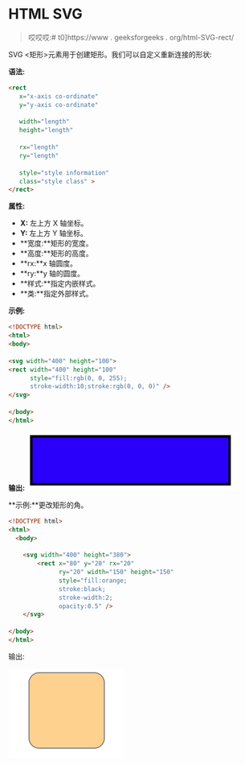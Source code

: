 # HTML SVG

> 哎哎哎:# t0]https://www . geeksforgeeks . org/html-SVG-rect/

SVG <矩形>元素用于创建矩形。我们可以自定义重新连接的形状:

**语法:**

```html
<rect
   x="x-axis co-ordinate"
   y="y-axis co-ordinate"

   width="length"
   height="length"

   rx="length"
   ry="length"

   style="style information"
   class="style class" >
</rect>
```

**属性:**

*   **X:** 左上方 X 轴坐标。
*   **Y:** 左上方 Y 轴坐标。
*   **宽度:**矩形的宽度。
*   **高度:**矩形的高度。
*   **rx:**x 轴圆度。
*   **ry:**y 轴的圆度。
*   **样式:**指定内嵌样式。
*   **类:**指定外部样式。

**示例:**

```html
<!DOCTYPE html> 
<html> 
<body> 

<svg width="400" height="100"> 
<rect width="400" height="100"
      style="fill:rgb(0, 0, 255);
      stroke-width:10;stroke:rgb(0, 0, 0)" /> 
</svg> 

</body> 
</html>
```

**输出:**
[![](img/5c3c293fec504a411fbb4f04596b5998.png)](https://media.geeksforgeeks.org/wp-content/uploads/Screen-Shot-2017-11-16-at-8.41.45-PM.png)

**示例:**更改矩形的角。

```html
<!DOCTYPE html> 
<html> 
  <body> 

    <svg width="400" height="380"> 
        <rect x="80" y="20" rx="20"
              ry="20" width="150" height="150"
              style="fill:orange; 
              stroke:black;
              stroke-width:2; 
              opacity:0.5" /> 
    </svg> 

</body> 
</html> 
```

输出:

[![](img/ad09872aa921354a4b1f62d746d22dd6.png)](https://media.geeksforgeeks.org/wp-content/uploads/Screen-Shot-2017-11-17-at-10.16.09-AM.png)